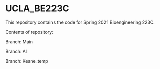 # UCLA_BE223C
This repository contains the code for Spring 2021 Bioengineering 223C. 

Contents of repository:



Branch: Main




Branch: Al



Branch: Keane_temp
